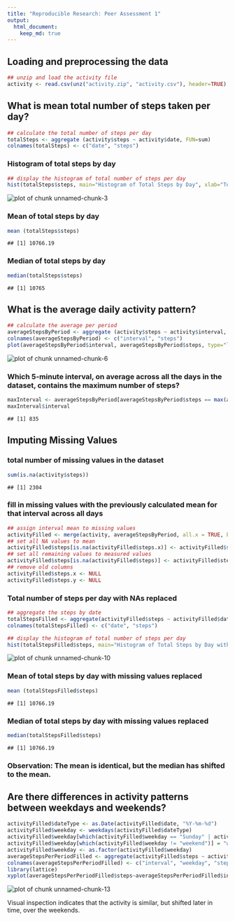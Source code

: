 ```yaml
---
title: "Reproducible Research: Peer Assessment 1"
output: 
  html_document:
    keep_md: true
---
```



## Loading and preprocessing the data

```r
## unzip and load the activity file
activity <- read.csv(unz("activity.zip", "activity.csv"), header=TRUE)
```

## What is mean total number of steps taken per day?

```r
## calculate the total number of steps per day
totalSteps <- aggregate (activity$steps ~ activity$date, FUN=sum)
colnames(totalSteps) <- c("date", "steps")
```

### Histogram of total steps by day

```r
## display the histogram of total number of steps per day
hist(totalSteps$steps, main="Histogram of Total Steps by Day", xlab="Total Steps")
```

![plot of chunk unnamed-chunk-3](figure/unnamed-chunk-3-1.png) 

### Mean of total steps by day

```r
mean (totalSteps$steps)
```

```
## [1] 10766.19
```

### Median of total steps by day

```r
median(totalSteps$steps)
```

```
## [1] 10765
```

## What is the average daily activity pattern?

```r
## calculate the average per period
averageStepsByPeriod <- aggregate (activity$steps ~ activity$interval, FUN=mean)
colnames(averageStepsByPeriod) <- c("interval", "steps")
plot(averageStepsByPeriod$interval, averageStepsByPeriod$steps, type="l", xlab="Time of Day", ylab="Average Steps")
```

![plot of chunk unnamed-chunk-6](figure/unnamed-chunk-6-1.png) 

### Which 5-minute interval, on average across all the days in the dataset, contains the maximum number of steps?

```r
maxInterval <- averageStepsByPeriod[averageStepsByPeriod$steps == max(averageStepsByPeriod$steps),]
maxInterval$interval
```

```
## [1] 835
```

## Imputing Missing Values

### total number of missing values in the dataset

```r
sum(is.na(activity$steps))
```

```
## [1] 2304
```

### fill in missing values with the previously calculated mean for that interval across all days


```r
## assign interval mean to missing values 
activityFilled <- merge(activity, averageStepsByPeriod, all.x = TRUE, by.x="interval", by.y="interval")
## set all NA values to mean
activityFilled$steps[is.na(activityFilled$steps.x)] <- activityFilled$steps.y[is.na(activityFilled$steps.x)]
## set all remaining values to measured values
activityFilled$steps[is.na(activityFilled$steps)] <- activityFilled$steps.x[is.na(activityFilled$steps)]
## remove old columns
activityFilled$steps.x <- NULL
activityFilled$steps.y <- NULL
```

### Total number of steps per day with NAs replaced

```r
## aggregate the steps by date
totalStepsFilled <- aggregate(activityFilled$steps ~ activityFilled$date, FUN=sum)
colnames(totalStepsFilled) <- c("date", "steps")

## display the histogram of total number of steps per day
hist(totalStepsFilled$steps, main="Histogram of Total Steps by Day with missing values replaced")
```

![plot of chunk unnamed-chunk-10](figure/unnamed-chunk-10-1.png) 

### Mean of total steps by day with missing values replaced

```r
mean (totalStepsFilled$steps)
```

```
## [1] 10766.19
```

### Median of total steps by day with missing values replaced

```r
median(totalStepsFilled$steps)
```

```
## [1] 10766.19
```
### Observation: The mean is identical, but the median has shifted to the mean.

## Are there differences in activity patterns between weekdays and weekends?


```r
activityFilled$dateType <- as.Date(activityFilled$date, "%Y-%m-%d")
activityFilled$weekday <- weekdays(activityFilled$dateType)
activityFilled$weekday[which(activityFilled$weekday == "Sunday" | activityFilled$weekday =="Saturday")] = "weekend" 
activityFilled$weekday[which(activityFilled$weekday != "weekend")] = "weekday" 
activityFilled$weekday <- as.factor(activityFilled$weekday)
averageStepsPerPeriodFilled <- aggregate(activityFilled$steps ~ activityFilled$interval+activityFilled$weekday, FUN=mean)
colnames(averageStepsPerPeriodFilled) <- c("interval", "weekday", "steps")
library(lattice)
xyplot(averageStepsPerPeriodFilled$steps~averageStepsPerPeriodFilled$interval|averageStepsPerPeriodFilled$weekday, type="l", xlab="Interval", ylab="Number of Steps", layout=c(1,2,1))
```

![plot of chunk unnamed-chunk-13](figure/unnamed-chunk-13-1.png) 

Visual inspection indicates that the activity is similar, but shifted later in time, over the weekends.
